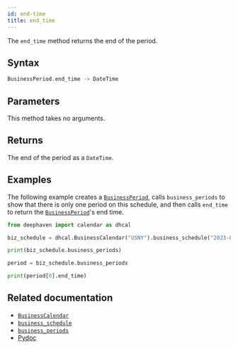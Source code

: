 ```yaml
---
id: end-time
title: end_time
---
```


The `end_time` method returns the end of the period.

## Syntax

```python syntax
BusinessPeriod.end_time -> DateTime
```

## Parameters

This method takes no arguments.

## Returns

The end of the period as a `DateTime`.

## Examples

The following example creates a [`BusinessPeriod`](../business-schedule/business-periods.md), calls `business_periods` to show that there is only one period on this schedule, and then calls `end_time` to return the [`BusinessPeriod`](../business-schedule/business-periods.md)'s end time.

```python skip-test
from deephaven import calendar as dhcal

biz_schedule = dhcal.BusinessCalendar("USNY").business_schedule("2023-05-03")

print(biz_schedule.business_periods)

period = biz_schedule.business_periods

print(period[0].end_time)
```

## Related documentation

- [`BusinessCalendar`](../business-calendar/BusinessCalendar.md)
- [`business_schedule`](../business-calendar/business-schedule.md)
- [`business_periods`](../business-schedule/business-periods.md)
- [Pydoc](https://deephaven.io/core/pydoc/code/deephaven.calendar.html#deephaven.calendar.BusinessPeriod.end_time)
